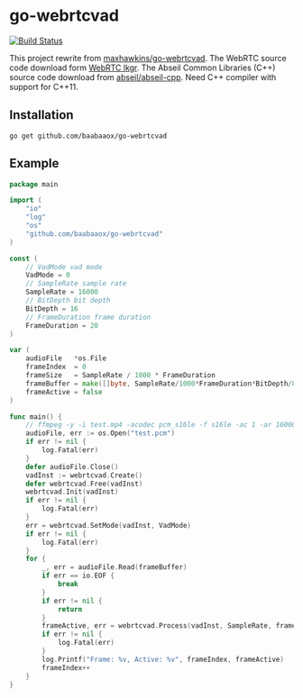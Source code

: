 # go-webrtcvad

[![Build Status]( https://dev.azure.com/baabaaox/go-webrtcvad/_apis/build/status/7?branchName=master)](https://dev.azure.com/baabaaox/go-webrtcvad/_build/latest?definitionId=7&branchName=master)

This project rewrite from [maxhawkins/go-webrtcvad](https://github.com/maxhawkins/go-webrtcvad). The WebRTC source code download form [WebRTC lkgr](https://webrtc.googlesource.com/src/+/refs/heads/lkgr). The Abseil Common Libraries (C++) source code download from [abseil/abseil-cpp](https://github.com/abseil/abseil-cpp). Need C++ compiler with support for C++11.

## Installation

```shell
go get github.com/baabaaox/go-webrtcvad
```

## Example

```go
package main

import (
    "io"
    "log"
    "os"
    "github.com/baabaaox/go-webrtcvad"
)

const (
    // VadMode vad mode
    VadMode = 0
    // SampleRate sample rate
    SampleRate = 16000
    // BitDepth bit depth
    BitDepth = 16
    // FrameDuration frame duration
    FrameDuration = 20
)

var (
    audioFile   *os.File
    frameIndex  = 0
    frameSize   = SampleRate / 1000 * FrameDuration
    frameBuffer = make([]byte, SampleRate/1000*FrameDuration*BitDepth/8)
    frameActive = false
)

func main() {
    // ffmpeg -y -i test.mp4 -acodec pcm_s16le -f s16le -ac 1 -ar 16000 test.pcm
    audioFile, err := os.Open("test.pcm")
    if err != nil {
        log.Fatal(err)
    }
    defer audioFile.Close()
    vadInst := webrtcvad.Create()
    defer webrtcvad.Free(vadInst)
    webrtcvad.Init(vadInst)
    if err != nil {
        log.Fatal(err)
    }
    err = webrtcvad.SetMode(vadInst, VadMode)
    if err != nil {
        log.Fatal(err)
    }
    for {
        _, err = audioFile.Read(frameBuffer)
        if err == io.EOF {
            break
        }
        if err != nil {
            return
        }
        frameActive, err = webrtcvad.Process(vadInst, SampleRate, frameBuffer, frameSize)
        if err != nil {
            log.Fatal(err)
        }
        log.Printf("Frame: %v, Active: %v", frameIndex, frameActive)
        frameIndex++
    }
}
```
